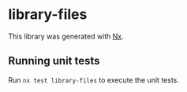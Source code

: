 # library-files

This library was generated with [Nx](https://nx.dev).

## Running unit tests

Run `nx test library-files` to execute the unit tests.
